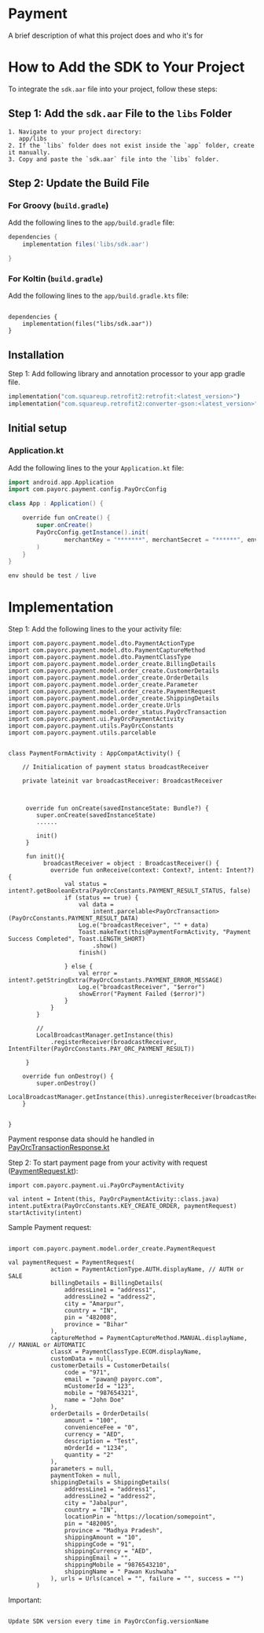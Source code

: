 
# Payment

A brief description of what this project does and who it's for


# How to Add the SDK to Your Project

To integrate the `sdk.aar` file into your project, follow these steps:

## Step 1: Add the `sdk.aar` File to the `libs` Folder

    1. Navigate to your project directory:   
       app/libs
    2. If the `libs` folder does not exist inside the `app` folder, create it manually.
    3. Copy and paste the `sdk.aar` file into the `libs` folder.

## Step 2: Update the Build File

### For Groovy (`build.gradle`)
Add the following lines to the `app/build.gradle` file:

```groovy
dependencies {
    implementation files('libs/sdk.aar')

}

```


### For Koltin (`build.gradle`)
Add the following lines to the `app/build.gradle.kts` file:

```Koltin

dependencies {
    implementation(files("libs/sdk.aar"))
}

```
## Installation

Step 1: Add following library and annotation processor to your app gradle file.

```bash
implementation("com.squareup.retrofit2:retrofit:<latest_version>")
implementation("com.squareup.retrofit2:converter-gson:<latest_version>")
```


## Initial setup
### Application.kt
Add the following lines to the your `Application.kt` file:
```groovy
import android.app.Application
import com.payorc.payment.config.PayOrcConfig

class App : Application() {

    override fun onCreate() {
        super.onCreate()
        PayOrcConfig.getInstance().init(
                merchantKey = "*******", merchantSecret = "******", env = "live"
        )
    }
}

env should be test / live
```


# Implementation
Step 1: Add the following lines to the your activity file:

```
import com.payorc.payment.model.dto.PaymentActionType
import com.payorc.payment.model.dto.PaymentCaptureMethod
import com.payorc.payment.model.dto.PaymentClassType
import com.payorc.payment.model.order_create.BillingDetails
import com.payorc.payment.model.order_create.CustomerDetails
import com.payorc.payment.model.order_create.OrderDetails
import com.payorc.payment.model.order_create.Parameter
import com.payorc.payment.model.order_create.PaymentRequest
import com.payorc.payment.model.order_create.ShippingDetails
import com.payorc.payment.model.order_create.Urls
import com.payorc.payment.model.order_status.PayOrcTransaction
import com.payorc.payment.ui.PayOrcPaymentActivity
import com.payorc.payment.utils.PayOrcConstants
import com.payorc.payment.utils.parcelable


class PaymentFormActivity : AppCompatActivity() {

    // Initialication of payment status broadcastReceiver

    private lateinit var broadcastReceiver: BroadcastReceiver



     override fun onCreate(savedInstanceState: Bundle?) {
        super.onCreate(savedInstanceState)
        ......

        init()
     }

     fun init(){
          broadcastReceiver = object : BroadcastReceiver() {
            override fun onReceive(context: Context?, intent: Intent?) {
                val status = intent?.getBooleanExtra(PayOrcConstants.PAYMENT_RESULT_STATUS, false)
                if (status == true) {
                    val data =
                        intent.parcelable<PayOrcTransaction>(PayOrcConstants.PAYMENT_RESULT_DATA)
                    Log.e("broadcastReceiver", "" + data)
                    Toast.makeText(this@PaymentFormActivity, "Payment Success Completed", Toast.LENGTH_SHORT)
                        .show()
                    finish()

                } else {
                    val error = intent?.getStringExtra(PayOrcConstants.PAYMENT_ERROR_MESSAGE)
                    Log.e("broadcastReceiver", "$error")
                    showError("Payment Failed ($error)")
                }
            }
        }

        // 
        LocalBroadcastManager.getInstance(this)
            .registerReceiver(broadcastReceiver, IntentFilter(PayOrcConstants.PAY_ORC_PAYMENT_RESULT))

     }

    override fun onDestroy() {
        super.onDestroy()
        LocalBroadcastManager.getInstance(this).unregisterReceiver(broadcastReceiver)
    }


}

```
Payment response data should he handled in [PayOrcTransactionResponse.kt](./payorcpayment/src/main/java/com/payorc/payment/model/order_status/PayOrcTransactionResponse.kt)


Step 2: To start payment page from your activity with request ([PaymentRequest.kt](./payorcpayment/src/main/java/com/payorc/payment/model/order_create/PayOrcCreatePaymentRequest.kt)):

```
import com.payorc.payment.ui.PayOrcPaymentActivity

val intent = Intent(this, PayOrcPaymentActivity::class.java)
intent.putExtra(PayOrcConstants.KEY_CREATE_ORDER, paymentRequest)
startActivity(intent)

```

Sample Payment request:
```

import com.payorc.payment.model.order_create.PaymentRequest

val paymentRequest = PaymentRequest(
            action = PaymentActionType.AUTH.displayName, // AUTH or SALE
            billingDetails = BillingDetails(
                addressLine1 = "address1",
                addressLine2 = "address2",
                city = "Amarpur",
                country = "IN",
                pin = "482008",
                province = "Bihar"
            ),
            captureMethod = PaymentCaptureMethod.MANUAL.displayName, // MANUAL or AUTOMATIC
            classX = PaymentClassType.ECOM.displayName,
            customData = null,
            customerDetails = CustomerDetails(
                code = "971",
                email = "pawan@ payorc.com",
                mCustomerId = "123",
                mobile = "987654321",
                name = "John Doe"
            ),
            orderDetails = OrderDetails(
                amount = "100",
                convenienceFee = "0",
                currency = "AED",
                description = "Test",
                mOrderId = "1234",
                quantity = "2"
            ),
            parameters = null,
            paymentToken = null,
            shippingDetails = ShippingDetails(
                addressLine1 = "address1",
                addressLine2 = "address2",
                city = "Jabalpur",
                country = "IN",
                locationPin = "https://location/somepoint",
                pin = "482005",
                province = "Madhya Pradesh",
                shippingAmount = "10",
                shippingCode = "91",
                shippingCurrency = "AED",
                shippingEmail = "",
                shippingMobile = "9876543210",
                shippingName = " Pawan Kushwaha"
            ), urls = Urls(cancel = "", failure = "", success = "")
        )

```

Important:
```

Update SDK version every time in PayOrcConfig.versionName


```

